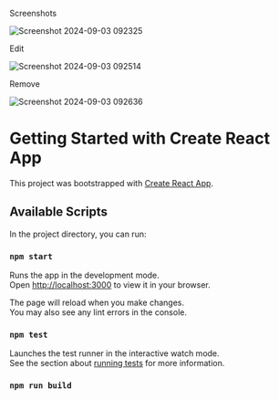
Screenshots

![Screenshot 2024-09-03 092325](https://github.com/user-attachments/assets/8ae33fa3-7bc0-4875-8af1-b4fbe7adf60b)

Edit

![Screenshot 2024-09-03 092514](https://github.com/user-attachments/assets/82777c0f-73f9-4c36-9ebf-ecf1bf4f5693)

Remove

![Screenshot 2024-09-03 092636](https://github.com/user-attachments/assets/25fcfbd4-aca1-4792-902a-49554b7e4171)



# Getting Started with Create React App

This project was bootstrapped with [Create React App](https://github.com/facebook/create-react-app).

## Available Scripts

In the project directory, you can run:

### `npm start`

Runs the app in the development mode.\
Open [http://localhost:3000](http://localhost:3000) to view it in your browser.

The page will reload when you make changes.\
You may also see any lint errors in the console.

### `npm test`

Launches the test runner in the interactive watch mode.\
See the section about [running tests](https://facebook.github.io/create-react-app/docs/running-tests) for more information.

### `npm run build`

 
 

